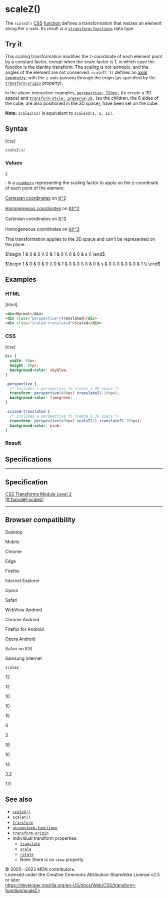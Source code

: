 scaleZ()
========

The `scaleZ()` [CSS](https://developer.mozilla.org/en-US/docs/Web/CSS)
[function](css_functions.md) defines a transformation that resizes an
element along the z-axis. Its result is a
[`<transform-function>`](transform-function.md) data type.

Try it
------

This scaling transformation modifies the z-coordinate of each element
point by a constant factor, except when the scale factor is 1, in which
case the function is the identity transform. The scaling is not
isotropic, and the angles of the element are not conserved. `scaleZ(-1)`
defines an [axial
symmetry](https://en.wikipedia.org/wiki/Axial_symmetry), with the z-axis
passing through the origin (as specified by the
[`transform-origin`](transform-origin.md) property).

In the above interactive examples,
[`perspective: 550px;`](_Resources/Markup%20And%20Styling/css/perspective.md) (to create a 3D space) and
[`transform-style: preserve-3d;`](transform-style.md) (so the children,
the 6 sides of the cube, are also positioned in the 3D space), have been
set on the cube.

**Note:** `scaleZ(sz)` is equivalent to `scale3d(1, 1, sz)`.

Syntax
------

[css]

```css
scaleZ(s)
```

### Values

[`s`](#s)

:   Is a [`<number>`](number.md) representing the scaling factor to
    apply on the z-coordinate of each point of the element.

[Cartesian coordinates](transform-function.md#cartesian_coordinates) on
[ℝ\^2](https://en.wikipedia.org/wiki/Real_coordinate_space)

[Homogeneous
coordinates](https://en.wikipedia.org/wiki/Homogeneous_coordinates) on
[ℝℙ\^2](https://en.wikipedia.org/wiki/Real_projective_plane)

Cartesian coordinates on
[ℝ\^3](https://en.wikipedia.org/wiki/Real_coordinate_space)

Homogeneous coordinates on
[ℝℙ\^3](https://en.wikipedia.org/wiki/Real_projective_space)

This transformation applies to the 3D space and can\'t be represented on
the plane.

$\begin
1 & 0 & 0 \\
0 & 1 & 0 \\
0 & 0 & s \\
\end$

$\begin
1 & 0 & 0 & 0 \\
0 & 1 & 0 & 0 \\
0 & 0 & s & 0 \\
0 & 0 & 0 & 1 \\
\end$

Examples
--------

### HTML

[html]

```html
<div>Normal</div>
<div class="perspective">Translated</div>
<div class="scaled-translated">Scaled</div>
```

### CSS

[css]

```css
div {
  width: 80px;
  height: 80px;
  background-color: skyblue;
}

.perspective {
  /* Includes a perspective to create a 3D space */
  transform: perspective(400px) translateZ(-100px);
  background-color: limegreen;
}

.scaled-translated {
  /* Includes a perspective to create a 3D space */
  transform: perspective(400px) scaleZ(2) translateZ(-100px);
  background-color: pink;
}
```

### Result

Specifications
--------------

  -------------------------------------------------------------------------------------

Specification
  -------------------------------------------------------------------------------------

  [CSS Transforms Module Level 2\
  [\#
  funcdef-scalez]](https://drafts.csswg.org/css-transforms-2/#funcdef-scalez)

  -------------------------------------------------------------------------------------

Browser compatibility
---------------------

Desktop

Mobile

Chrome

Edge

Firefox

Internet Explorer

Opera

Safari

WebView Android

Chrome Android

Firefox for Android

Opera Android

Safari on IOS

Samsung Internet

`scaleZ`

12

12

10

10

15

4

3

18

10

14

3.2

1.0

See also
--------

- [`scaleX()`](scalex.md)
- [`scaleY()`](scaley.md)
- [`transform`](transform.md)
- [`<transform-function>`](transform-function.md)
- [`transform-origin`](transform-origin.md)
- Individual transform properties:
  - [`translate`](_Resources/Markup%20And%20Styling/css/translate.md)
  - [`scale`](_Resources/Markup%20And%20Styling/css/scale.md)
  - [`rotate`](_Resources/Markup%20And%20Styling/css/rotate.md)
  - Note: there is no `skew` property

© 2005--2023 MDN contributors.\
Licensed under the Creative Commons Attribution-ShareAlike License v2.5
or later.\
https://developer.mozilla.org/en-US/docs/Web/CSS/transform-function/scaleZ>
